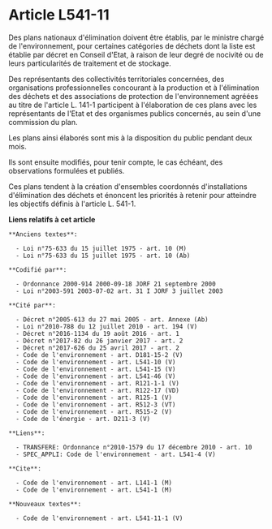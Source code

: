 # Article L541-11

Des plans nationaux d'élimination doivent être établis, par le ministre chargé de l'environnement, pour certaines catégories
de déchets dont la liste est établie par décret en Conseil d'Etat, à raison de leur degré de nocivité ou de leurs
particularités de traitement et de stockage.

Des représentants des collectivités territoriales concernées, des organisations professionnelles concourant à la production
et à l'élimination des déchets et des associations de protection de l'environnement agréées au titre de l'article L. 141-1
participent à l'élaboration de ces plans avec les représentants de l'Etat et des organismes publics concernés, au sein d'une
commission du plan.

Les plans ainsi élaborés sont mis à la disposition du public pendant deux mois.

Ils sont ensuite modifiés, pour tenir compte, le cas échéant, des observations formulées et publiés.

Ces plans tendent à la création d'ensembles coordonnés d'installations d'élimination des déchets et énoncent les priorités à
retenir pour atteindre les objectifs définis à l'article L. 541-1.

**Liens relatifs à cet article**

	**Anciens textes**:

	  - Loi n°75-633 du 15 juillet 1975 - art. 10 (M)
	  - Loi n°75-633 du 15 juillet 1975 - art. 10 (Ab)

	**Codifié par**:

	  - Ordonnance 2000-914 2000-09-18 JORF 21 septembre 2000
	  - Loi n°2003-591 2003-07-02 art. 31 I JORF 3 juillet 2003

	**Cité par**:

	  - Décret n°2005-613 du 27 mai 2005 - art. Annexe (Ab)
	  - Loi n°2010-788 du 12 juillet 2010 - art. 194 (V)
	  - Décret n°2016-1134 du 19 août 2016 - art. 1
	  - Décret n°2017-82 du 26 janvier 2017 - art. 2
	  - Décret n°2017-626 du 25 avril 2017 - art. 2
	  - Code de l'environnement - art. D181-15-2 (V)
	  - Code de l'environnement - art. L541-10 (V)
	  - Code de l'environnement - art. L541-15 (V)
	  - Code de l'environnement - art. L541-46 (V)
	  - Code de l'environnement - art. R121-1-1 (V)
	  - Code de l'environnement - art. R122-17 (VD)
	  - Code de l'environnement - art. R125-1 (V)
	  - Code de l'environnement - art. R512-3 (VT)
	  - Code de l'environnement - art. R515-2 (V)
	  - Code de l'énergie - art. D211-3 (V)

	**Liens**:

	  - TRANSFERE: Ordonnance n°2010-1579 du 17 décembre 2010 - art. 10
	  - SPEC_APPLI: Code de l'environnement - art. L541-4 (V)

	**Cite**:

	  - Code de l'environnement - art. L141-1 (M)
	  - Code de l'environnement - art. L541-1 (M)

	**Nouveaux textes**:

	  - Code de l'environnement - art. L541-11-1 (V)
